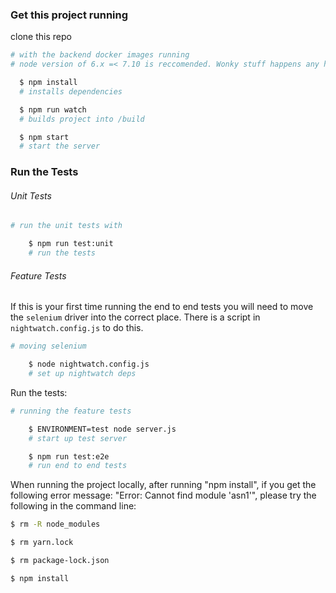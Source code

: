 ### Get this project running

clone this repo

```bash
# with the backend docker images running
# node version of 6.x =< 7.10 is reccomended. Wonky stuff happens any higher

  $ npm install
  # installs dependencies

  $ npm run watch
  # builds project into /build

  $ npm start
  # start the server
```

### Run the Tests

###### Unit Tests
```bash
# run the unit tests with

    $ npm run test:unit
    # run the tests
```


###### Feature Tests


If this is your first time running the end to end tests you will need to move the `selenium` driver into the correct place. There is a script in `nightwatch.config.js` to do this.

```bash
# moving selenium

    $ node nightwatch.config.js
    # set up nightwatch deps
```

Run the tests:

```bash
# running the feature tests

    $ ENVIRONMENT=test node server.js
    # start up test server 

    $ npm run test:e2e
    # run end to end tests
```
When running the project locally, after running "npm install", if you get the following error message: "Error: Cannot find module 'asn1'", please try the following in the command line:
```bash
$ rm -R node_modules

$ rm yarn.lock

$ rm package-lock.json

$ npm install

```
